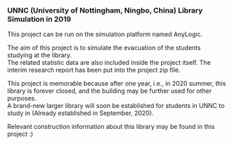 ### UNNC (University of Nottingham, Ningbo, China) Library Simulation in 2019 

This project can be run on the simulation platform named AnyLogic.  
  
The aim of this project is to simulate the evacuation of the students studying at the library.  
The related statistic data are also included inside the project itself.
The interim research report has been put into the project zip file.  
  
This project is memorable because after one year, i.e., in 2020 summer, this library is forever closed, 
and the building may be further used for other purposes.  
A brand-new larger library will soon be established for students in UNNC to study in (Already established in September, 2020).  
  
Relevant construction information about this library may be found in this project :)
